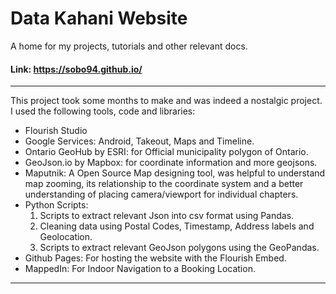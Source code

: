 # Data Kahani Website
A home for my projects, tutorials and other relevant docs.
#### Link: https://sobo94.github.io/

----
This project took some months to make and was indeed a nostalgic project.
I used the following tools, code and libraries:

- Flourish Studio
- Google Services: Android, Takeout, Maps and Timeline. 
- Ontario GeoHub by ESRI:  for Official municipality polygon of Ontario.
- GeoJson.io by Mapbox: for coordinate information and more geojsons.
- Maputnik: A Open Source Map designing tool, was helpful to understand map zooming, its relationship
  to the coordinate system and a better understanding of placing camera/viewport for individual chapters.  
- Python Scripts: 
	1) Scripts to extract relevant Json into csv format using Pandas. 
	2) Cleaning data using Postal Codes, Timestamp, Address labels and Geolocation. 
	3) Scripts to extract relevant GeoJson polygons using the GeoPandas.    
- Github Pages: For hosting the website with the Flourish Embed. 
- MappedIn: For Indoor Navigation to a Booking Location.
----
